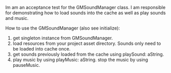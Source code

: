 Im am an acceptance test for the GMSoundManager class.
I am responsible for demonstrating how to load sounds into the cache as well as play sounds and music.

How to use the GMSoundManager (also see initialize):
1. get singleton instance from GMSoundManager.
2. load resources from your project asset directory. Sounds only need to be loaded into cache once.
3. get sounds previously loaded from the cache using playSound: aString.
4. play music by using playMusic: aString. stop the music by using pauseMusic.